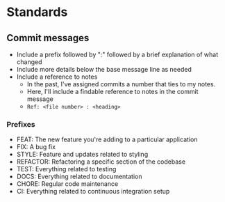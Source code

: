 # Standards

## Commit messages

- Include a prefix followed by ":" followed by a brief explanation of what changed
- Include more details below the base message line as needed
- Include a reference to notes
  - In the past, I've assigned commits a number that ties to my notes.
  - Here, I'll include a findable reference to notes in the commit message
  - `Ref: <file number> : <heading>`

### Prefixes

- FEAT: The new feature you're adding to a particular application
- FIX: A bug fix
- STYLE: Feature and updates related to styling
- REFACTOR: Refactoring a specific section of the codebase
- TEST: Everything related to testing
- DOCS: Everything related to documentation
- CHORE: Regular code maintenance
- CI: Everything related to continuous integration setup
